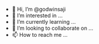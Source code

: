 - 👋 Hi, I’m @godwinsaji
- 👀 I’m interested in ...
- 🌱 I’m currently learning ...
- 💞️ I’m looking to collaborate on ...
- 📫 How to reach me ...

<!---
godwinsaji/godwinsaji is a ✨ special ✨ repository because its `README.md` (this file) appears on your GitHub profile.
You can click the Preview link to take a look at your changes.
--->
